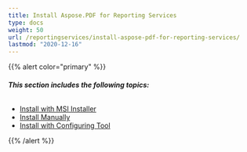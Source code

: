 ```yaml
---
title: Install Aspose.PDF for Reporting Services
type: docs
weight: 50
url: /reportingservices/install-aspose-pdf-for-reporting-services/
lastmod: "2020-12-16"
---
```


{{% alert color="primary" %}} 

###### **This section includes the following topics:**
- [Install with MSI Installer](/pdf/reportingservices/install-with-msi-installer/)
- [Install Manually](/pdf/reportingservices/install-manually/)
- [Install with Configuring Tool](/pdf/reportingservices/install-with-configuring-tool/)

{{% /alert %}} 
